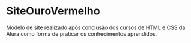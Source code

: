 # SiteOuroVermelho
Modelo de site realizado após conclusão dos cursos de HTML e CSS da Alura como forma de praticar os conhecimentos aprendidos.
